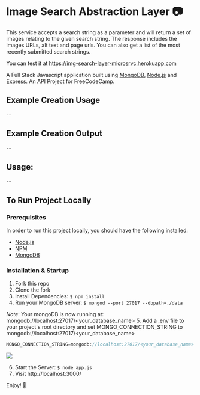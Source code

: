 # Image Search Abstraction Layer :camera:

This service accepts a search string as a parameter and will return a set of images relating to the given search string. The response includes the images URLs, alt text and page urls. You can also get a list of the most recently submitted search strings.


You can test it at https://img-search-layer-microsrvc.herokuapp.com

A Full Stack Javascript application built using [MongoDB](https://www.mongodb.org/), [Node.js](https://nodejs.org/) and [Express](https://expressjs.com/). An API Project for FreeCodeCamp.

## Example Creation Usage
--

## Example Creation Output
--

## Usage:
--

## To Run Project Locally

### Prerequisites
In order to run this project locally, you should have the following installed:

- [Node.js](https://nodejs.org/)
- [NPM](https://www.npmjs.com//)
- [MongoDB](https://www.mongodb.org/)

### Installation & Startup
1. Fork this repo
2. Clone the fork
3. Install Dependencies: `$ npm install`
4. Run your MongoDB server: `$ mongod --port 27017 --dbpath=./data`

*Note*: Your mongoDB is now running at: mongodb://localhost:27017/<your_database_name>
5. Add a .env file to your project's root directory and set MONGO_CONNECTION_STRING to mongodb://localhost:27017/<your_database_name>
``` JavaScript 
MONGO_CONNECTION_STRING=mongodb://localhost:27017/<your_database_name>
```

<kbd>
<img src="https://res.cloudinary.com/maribelduran/image/upload/c_scale,w_500/v1513125661/UrlShortener_env_jbj3by.png"> 
</kbd>

6. Start the Server: `$ node app.js`
7. Visit http://localhost:3000/

Enjoy! :blue_heart:
